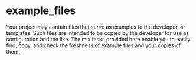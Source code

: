 # example_files

Your project may contain files that serve as examples to the developer, or
templates. Such files are intended to be copied by the developer for use as
configuration and the like. The mix tasks provided here enable you to easily
find, copy, and check the freshness of example files and your copies of them.
